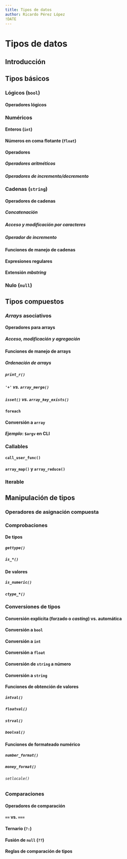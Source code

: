 ```yaml
---
title: Tipos de datos
author: Ricardo Pérez López
!DATE
---
```


# Tipos de datos

## Introducción

## Tipos básicos

### Lógicos (`bool`)

#### Operadores lógicos

### Numéricos

#### Enteros (`int`)

#### Números en coma flotante (`float`)

#### Operadores

##### Operadores aritméticos

##### Operadores de incremento/decremento

### Cadenas (`string`)

#### Operadores de cadenas

##### Concatenación

##### Acceso y modificación por caracteres

##### Operador de incremento

#### Funciones de manejo de cadenas

#### Expresiones regulares

#### Extensión *mbstring*

### Nulo (`null`)

## Tipos compuestos

### *Arrays* asociativos

#### Operadores para arrays

##### Acceso, modificación y agregación

#### Funciones de manejo de arrays

##### Ordenación de arrays

##### `print_r()`

##### `'+'` vs. `array_merge()`

##### `isset()` vs. `array_key_exists()`

#### `foreach`

#### Conversión a `array`

#### *Ejemplo*: `$argv` en CLI

### Callables

#### `call_user_func()`

#### `array_map()` y `array_reduce()`

### Iterable

## Manipulación de tipos

### Operadores de asignación compuesta

### Comprobaciones

#### De tipos

##### `gettype()`

##### `is_*()`

#### De valores

##### `is_numeric()`

##### `ctype_*()`

### Conversiones de tipos

#### Conversión explícita (forzado o *casting*) vs. automática

#### Conversión a `bool`

#### Conversión a `int`

#### Conversión a `float`

#### Conversión de `string` a número

#### Conversión a `string`

#### Funciones de obtención de valores

##### `intval()`

##### `floatval()`

##### `strval()`

##### `boolval()`

#### Funciones de formateado numérico

##### `number_format()`

##### `money_format()`

###### `setlocale()`

### Comparaciones

#### Operadores de comparación

#### `==` vs. `===`

#### Ternario (`?:`)

#### Fusión de `null` (`??`)

#### Reglas de comparación de tipos

